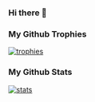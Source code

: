 ### Hi there 👋

<!--
**linzeyang/linzeyang** is a ✨ _special_ ✨ repository because its `README.md` (this file) appears on your GitHub profile.

Here are some ideas to get you started:

- 🔭 I’m currently working on ...
- 🌱 I’m currently learning ...
- 👯 I’m looking to collaborate on ...
- 🤔 I’m looking for help with ...
- 💬 Ask me about ...
- 📫 How to reach me: ...
- 😄 Pronouns: ...
- ⚡ Fun fact: ...
-->

### My Github Trophies
[![trophies](https://github-profile-trophy.vercel.app/?username=linzeyang&theme=onedark)](https://github.com/ryo-ma/github-profile-trophy)

### My Github Stats
[![stats](https://github-readme-stats.vercel.app/api?username=linzeyang&show_icons=true&icon_color=CE1D2D&text_color=718096&bg_color=00000000&hide_title=true&hide_border=true)](https://github.com/anuraghazra/github-readme-stats)
